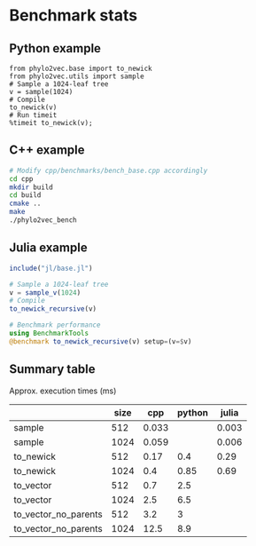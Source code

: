 # Benchmark stats

## Python example

```ipython
from phylo2vec.base import to_newick
from phylo2vec.utils import sample
# Sample a 1024-leaf tree
v = sample(1024)
# Compile
to_newick(v)
# Run timeit
%timeit to_newick(v);
```

## C++ example

```bash
# Modify cpp/benchmarks/bench_base.cpp accordingly
cd cpp
mkdir build
cd build
cmake ..
make
./phylo2vec_bench
```

## Julia example

```julia
include("jl/base.jl")

# Sample a 1024-leaf tree
v = sample_v(1024)
# Compile
to_newick_recursive(v)

# Benchmark performance
using BenchmarkTools
@benchmark to_newick_recursive(v) setup=(v=$v)
```

## Summary table

Approx. execution times (ms)

|                      | size | cpp   | python | julia |
|----------------------|------|------ |--------|-------|
| sample               | 512  | 0.033 |        | 0.003 |
| sample               | 1024 | 0.059 |        | 0.006 |
| to_newick            | 512  | 0.17  | 0.4    | 0.29  |
| to_newick            | 1024 | 0.4   | 0.85   | 0.69  |
| to_vector            | 512  | 0.7   | 2.5    |       |
| to_vector            | 1024 | 2.5   | 6.5    |       |
| to_vector_no_parents | 512  | 3.2   | 3      |       |
| to_vector_no_parents | 1024 | 12.5  | 8.9    |       |
